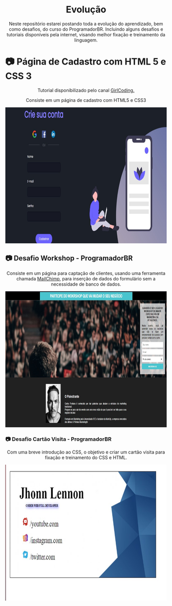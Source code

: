 <h1 align="center">
<br>
  Evolução
<br>
</h1>

<p align="center">Neste repositório estarei postando toda a evolução do aprendizado, bem como desafios, do curso do ProgramadorBR. Incluindo alguns desafios e tutoriais disponíveis pela internet, visando melhor fixação e treinamento da linguagem.</p>

# 📷 Página de Cadastro com HTML 5 e CSS 3

<div align="center" >
<p>Tutorial disponibilizado pelo canal <a href="https://www.youtube.com/watch?v=Q68vbJplf7I" target="_blank">GirlCoding.</a></p>
<p>Consiste em um página de cadastro com HTML5 e CSS3</p>
  <a href="./PROJ_PAG_CADASTRO/"><img src="./DesafiosConcluidos/PAG_CADASTRO_GIRL_CODING.jpg" alt="Página de Cadastro com HTML 5 e CSS 3" height="425"></a>
</div>

## 📷 Desafio Workshop - ProgramadorBR

<div align="center" >
<p>Consiste em um página para captação de clientes, usando uma ferramenta chamada <a href="https://mailchimp.com/pt-br/" target="_blank">MailChimp</a>, para inserção de dados do formulário sem a necessidade de banco de dados. </p>
  <img src="./DesafiosConcluidos/HTML_INTERMEDIARIO_WORKSHOP.jpg" alt="Página Workshop com MailChimp" height="425">
</div>

### 📷 Desafio Cartão Visita - ProgramadorBR

<div align="center" >
<p>Com uma breve introdução ao CSS, o objetivo e criar um cartão visita para fixação e treinamento do CSS e HTML.</p>
  <img src="./DesafiosConcluidos/CSS_BASICO_CARTAO_VISITA.jpg" alt="Cartão Visita com CSS e HTML" height="425">
</div>